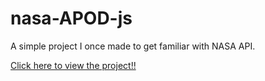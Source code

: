 # nasa-APOD-js
A simple project I once made to get familiar with NASA API. 

[Click here to view the project!!](https://github.com/vanshikacy/nasa-APOD-js)

